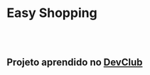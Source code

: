<h1>Easy Shopping</h1>
<br>
<br>
<h2>Projeto aprendido no <a href="https://rodolfomori.com.br/devclub"</a>DevClub</h2>
